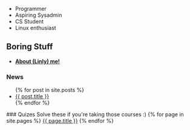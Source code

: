 - Programmer 
- Aspiring Sysadmin 
- CS Student
- Linux enthusiast 


## Boring Stuff  

- **[About (Linly) me!](https://linlyboi.github.io/about)**



### News 

<ul>
  {% for post in site.posts %}
    <li>
      <a href="{{ post.url }}">{{ post.title }}</a>
    </li>
  {% endfor %}
</ul>
### Quizes
Solve these if you're taking those courses :)
{% for page in site.pages %}
  <a href="{{ page.url }}">{{ page.title }}</a>
  <!-- <p>{{ page.content }}</p> -->
{% endfor %}
